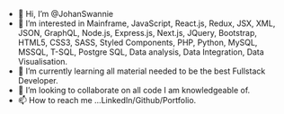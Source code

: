 - 👋 Hi, I’m @JohanSwannie
- 👀 I’m interested in Mainframe, JavaScript, React.js, Redux, JSX, XML, JSON, GraphQL, Node.js, Express.js, Next.js, JQuery, Bootstrap, HTML5, CSS3, SASS, Styled Components, PHP, Python, MySQL, MSSQL, T-SQL, Postgre SQL, Data analysis, Data Integration, Data Visualisation.
- 🌱 I’m currently learning all material needed to be the best Fullstack Developer. 
- 💞️ I’m looking to collaborate on all code I am knowledgeable of.
- 📫 How to reach me ...LinkedIn/Github/Portfolio.

<!---
JohanSwannie/JohanSwannie is a ✨ special ✨ repository because its `README.md` (this file) appears on your GitHub profile.
You can click the Preview link to take a look at your changes.
--->
